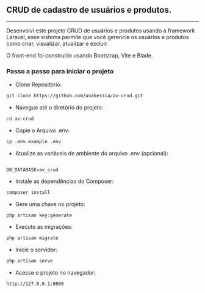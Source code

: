 
## CRUD de cadastro de usuários e produtos.
<hr>
<p>Desenvolvi este projeto CRUD de usuários e produtos usando a framework Laravel, esse sistema permite que você gerencie os usuários e produtos como criar, visualizar, atualizar e excluir.</p>
<p>O front-end foi construído usando Bootstrap, Vite e Blade.</p>


### Passo a passo para iniciar o projeto

- Clone Repositório:
```sh
git clone https://github.com/anakessia/av-crud.git

```
- Navegue até o diretório do projeto:
```sh
cd av-crud
```

- Copie o Arquivo .env:
```sh
cp .env.example .env
```


- Atualize as variáveis de ambiente do arquivo .env (opcional):
```dosini

DB_DATABASE=av_crud

```

- Instale as dependências do Composer:
```sh
composer install
```


- Gere uma chave no projeto:
```sh
php artisan key:generate
```

- Execute as migrações:
```sh
php artisan migrate
```

- Inicie o servidor:
```sh
php artisan serve
```

- Acesse o projeto no navegador:
```sh
http://127.0.0.1:8000
```

